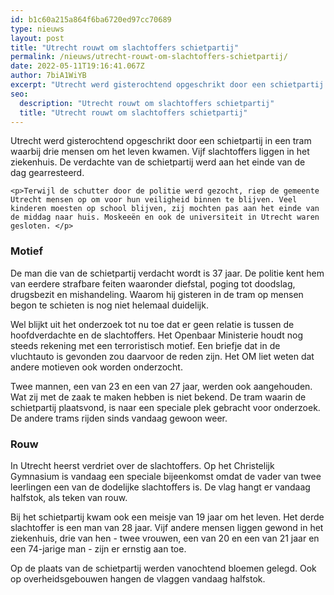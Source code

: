 ```yaml
---
id: b1c60a215a864f6ba6720ed97cc70689
type: nieuws
layout: post
title: "Utrecht rouwt om slachtoffers schietpartij"
permalink: /nieuws/utrecht-rouwt-om-slachtoffers-schietpartij/
date: 2022-05-11T19:16:41.067Z
author: 7biA1WiYB
excerpt: "Utrecht werd gisterochtend opgeschrikt door een schietpartij in een tram waarbij drie mensen om het leven kwamen. Vijf slachtoffers liggen in het ziekenhuis. De verdachte van de schietpartij werd aan het einde van de dag gearresteerd.  "
seo:
  description: "Utrecht rouwt om slachtoffers schietpartij"
  title: "Utrecht rouwt om slachtoffers schietpartij"
---
```

Utrecht werd gisterochtend opgeschrikt door een schietpartij in een tram waarbij drie mensen om het leven kwamen. Vijf slachtoffers liggen in het ziekenhuis. De verdachte van de schietpartij werd aan het einde van de dag gearresteerd.  

    <p>Terwijl de schutter door de politie werd gezocht, riep de gemeente Utrecht mensen op om voor hun veiligheid binnen te blijven. Veel kinderen moesten op school blijven, zij mochten pas aan het einde van de middag naar huis. Moskeeën en ook de universiteit in Utrecht waren gesloten. </p>
<h3>Motief</h3>
<p>De man die van de schietpartij verdacht wordt is 37 jaar. De politie kent hem van eerdere strafbare feiten waaronder diefstal, poging tot doodslag, drugsbezit en mishandeling. Waarom hij gisteren in de tram op mensen begon te schieten is nog niet helemaal duidelijk.</p>
<p>Wel blijkt uit het onderzoek tot nu toe dat er geen relatie is tussen de hoofdverdachte en de slachtoffers. Het Openbaar Ministerie houdt nog steeds rekening met een terroristisch motief. Een briefje dat in de vluchtauto is gevonden zou daarvoor de reden zijn. Het OM liet weten dat andere motieven ook worden onderzocht.</p>
<p>Twee mannen, een van 23 en een van 27 jaar, werden ook aangehouden. Wat zij met de zaak te maken hebben is niet bekend. De tram waarin de schietpartij plaatsvond, is naar een speciale plek gebracht voor onderzoek. De andere trams rijden sinds vandaag gewoon weer.</p>
<h3>Rouw</h3>
<p>In Utrecht heerst verdriet over de slachtoffers. Op het Christelijk Gymnasium is vandaag een speciale bijeenkomst omdat de vader van twee leerlingen een van de dodelijke slachtoffers is. De vlag hangt er vandaag halfstok, als teken van rouw.</p>
<p>Bij het schietpartij kwam ook een meisje van 19 jaar om het leven. Het derde slachtoffer is een man van 28 jaar. Vijf andere mensen liggen gewond in het ziekenhuis, drie van hen - twee vrouwen, een van 20 en een van 21 jaar en een 74-jarige man - zijn er ernstig aan toe.</p>
<p>Op de plaats van de schietpartij werden vanochtend bloemen gelegd. Ook op overheidsgebouwen hangen de vlaggen vandaag halfstok.</p>  
